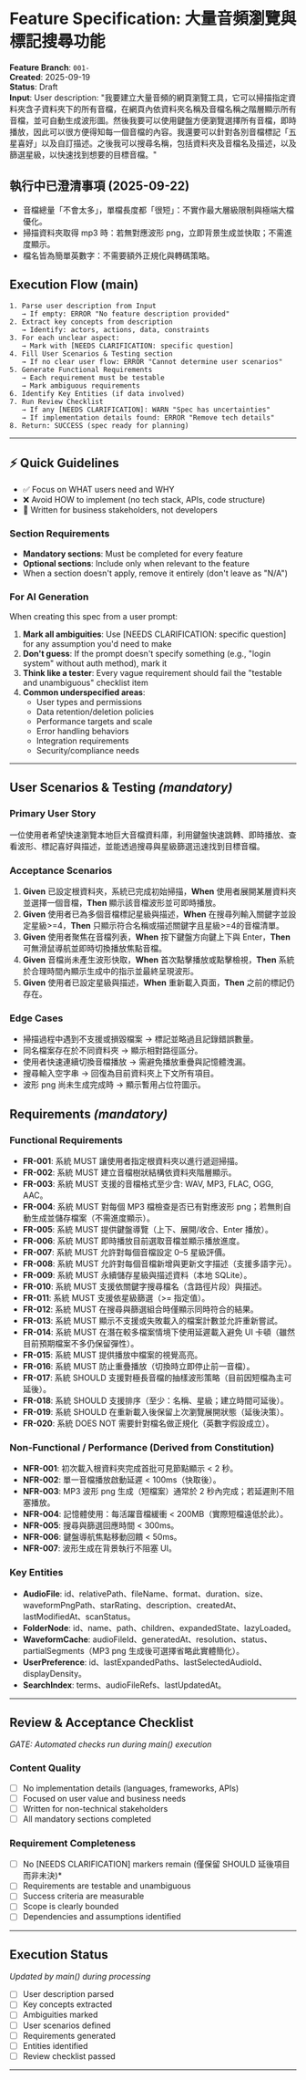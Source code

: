 # Feature Specification: 大量音頻瀏覽與標記搜尋功能

**Feature Branch**: `001-`  
**Created**: 2025-09-19  
**Status**: Draft  
**Input**: User description: "我要建立大量音頻的網頁瀏覽工具，它可以掃描指定資料夾含子資料夾下的所有音檔，在網頁內依資料夾名稱及音檔名稱之階層顯示所有音檔，並可自動生成波形圖。然後我要可以使用鍵盤方便瀏覽選擇所有音檔，即時播放，因此可以很方便得知每一個音檔的內容。我還要可以針對各別音檔標記「五星喜好」以及自訂描述。之後我可以搜尋名稱，包括資料夾及音檔名及描述，以及篩選星級，以快速找到想要的目標音檔。"

## 執行中已澄清事項 (2025-09-22)
- 音檔總量「不會太多」，單檔長度都「很短」：不實作最大層級限制與極端大檔優化。
- 掃描資料夾取得 mp3 時：若無對應波形 png，立即背景生成並快取；不需進度顯示。
- 檔名皆為簡單英數字：不需要額外正規化與轉碼策略。

## Execution Flow (main)
```
1. Parse user description from Input
   → If empty: ERROR "No feature description provided"
2. Extract key concepts from description
   → Identify: actors, actions, data, constraints
3. For each unclear aspect:
   → Mark with [NEEDS CLARIFICATION: specific question]
4. Fill User Scenarios & Testing section
   → If no clear user flow: ERROR "Cannot determine user scenarios"
5. Generate Functional Requirements
   → Each requirement must be testable
   → Mark ambiguous requirements
6. Identify Key Entities (if data involved)
7. Run Review Checklist
   → If any [NEEDS CLARIFICATION]: WARN "Spec has uncertainties"
   → If implementation details found: ERROR "Remove tech details"
8. Return: SUCCESS (spec ready for planning)
```

---

## ⚡ Quick Guidelines
- ✅ Focus on WHAT users need and WHY
- ❌ Avoid HOW to implement (no tech stack, APIs, code structure)
- 👥 Written for business stakeholders, not developers

### Section Requirements
- **Mandatory sections**: Must be completed for every feature
- **Optional sections**: Include only when relevant to the feature
- When a section doesn't apply, remove it entirely (don't leave as "N/A")

### For AI Generation
When creating this spec from a user prompt:
1. **Mark all ambiguities**: Use [NEEDS CLARIFICATION: specific question] for any assumption you'd need to make
2. **Don't guess**: If the prompt doesn't specify something (e.g., "login system" without auth method), mark it
3. **Think like a tester**: Every vague requirement should fail the "testable and unambiguous" checklist item
4. **Common underspecified areas**:
   - User types and permissions
   - Data retention/deletion policies  
   - Performance targets and scale
   - Error handling behaviors
   - Integration requirements
   - Security/compliance needs

---

## User Scenarios & Testing *(mandatory)*

### Primary User Story
一位使用者希望快速瀏覽本地巨大音檔資料庫，利用鍵盤快速跳轉、即時播放、查看波形、標記喜好與描述，並能透過搜尋與星級篩選迅速找到目標音檔。

### Acceptance Scenarios
1. **Given** 已設定根資料夾，系統已完成初始掃描，**When** 使用者展開某層資料夾並選擇一個音檔，**Then** 顯示該音檔波形並可即時播放。
2. **Given** 使用者已為多個音檔標記星級與描述，**When** 在搜尋列輸入關鍵字並設定星級>=4，**Then** 只顯示符合名稱或描述關鍵字且星級>=4的音檔清單。
3. **Given** 使用者聚焦在音檔列表，**When** 按下鍵盤方向鍵上下與 Enter，**Then** 可無滑鼠導航並即時切換播放焦點音檔。
4. **Given** 音檔尚未產生波形快取，**When** 首次點擊播放或點擊檢視，**Then** 系統於合理時間內顯示生成中的指示並最終呈現波形。
5. **Given** 使用者已設定星級與描述，**When** 重新載入頁面，**Then** 之前的標記仍存在。

### Edge Cases
- 掃描過程中遇到不支援或損毀檔案 → 標記並略過且記錄錯誤數量。
- 同名檔案存在於不同資料夾 → 顯示相對路徑區分。
- 使用者快速連續切換音檔播放 → 需避免播放重疊與記憶體洩漏。
- 搜尋輸入空字串 → 回復為目前資料夾上下文所有項目。
- 波形 png 尚未生成完成時 → 顯示暫用占位符圖示。

## Requirements *(mandatory)*

### Functional Requirements
- **FR-001**: 系統 MUST 讓使用者指定根資料夾以進行遞迴掃描。
- **FR-002**: 系統 MUST 建立音檔樹狀結構依資料夾階層顯示。
- **FR-003**: 系統 MUST 支援的音檔格式至少含: WAV, MP3, FLAC, OGG, AAC。
- **FR-004**: 系統 MUST 對每個 MP3 檔檢查是否已有對應波形 png；若無則自動生成並儲存檔案（不需進度顯示）。
- **FR-005**: 系統 MUST 提供鍵盤導覽（上下、展開/收合、Enter 播放）。
- **FR-006**: 系統 MUST 即時播放目前選取音檔並顯示播放進度。
- **FR-007**: 系統 MUST 允許對每個音檔設定 0–5 星級評價。
- **FR-008**: 系統 MUST 允許對每個音檔新增與更新文字描述（支援多語字元）。
- **FR-009**: 系統 MUST 永續儲存星級與描述資料（本地 SQLite）。
- **FR-010**: 系統 MUST 支援依關鍵字搜尋檔名（含路徑片段）與描述。
- **FR-011**: 系統 MUST 支援依星級篩選（>= 指定值）。
- **FR-012**: 系統 MUST 在搜尋與篩選組合時僅顯示同時符合的結果。
- **FR-013**: 系統 MUST 顯示不支援或失敗載入的檔案計數並允許重新嘗試。
- **FR-014**: 系統 MUST 在潛在較多檔案情境下使用延遲載入避免 UI 卡頓（雖然目前預期檔案不多仍保留彈性）。
- **FR-015**: 系統 MUST 提供播放中檔案的視覺高亮。
- **FR-016**: 系統 MUST 防止重疊播放（切換時立即停止前一音檔）。
- **FR-017**: 系統 SHOULD 支援對極長音檔的抽樣波形策略（目前因短檔為主可延後）。
- **FR-018**: 系統 SHOULD 支援排序（至少：名稱、星級；建立時間可延後）。
- **FR-019**: 系統 SHOULD 在重新載入後保留上次瀏覽展開狀態（延後決策）。
- **FR-020**: 系統 DOES NOT 需要針對檔名做正規化（英數字假設成立）。

### Non-Functional / Performance (Derived from Constitution)
- **NFR-001**: 初次載入根資料夾完成首批可見節點顯示 < 2 秒。
- **NFR-002**: 單一音檔播放啟動延遲 < 100ms（快取後）。
- **NFR-003**: MP3 波形 png 生成（短檔案）通常於 2 秒內完成；若延遲則不阻塞播放。
- **NFR-004**: 記憶體使用：每活躍音檔緩衝 < 200MB（實際短檔遠低於此）。
- **NFR-005**: 搜尋與篩選回應時間 < 300ms。
- **NFR-006**: 鍵盤導航焦點移動回饋 < 50ms。
- **NFR-007**: 波形生成在背景執行不阻塞 UI。

### Key Entities
- **AudioFile**: id、relativePath、fileName、format、duration、size、waveformPngPath、starRating、description、createdAt、lastModifiedAt、scanStatus。
- **FolderNode**: id、name、path、children、expandedState、lazyLoaded。
- **WaveformCache**: audioFileId、generatedAt、resolution、status、partialSegments（MP3 png 生成後可選擇省略此實體簡化）。
- **UserPreference**: id、lastExpandedPaths、lastSelectedAudioId、displayDensity。
- **SearchIndex**: terms、audioFileRefs、lastUpdatedAt。

---

## Review & Acceptance Checklist
*GATE: Automated checks run during main() execution*

### Content Quality
- [ ] No implementation details (languages, frameworks, APIs)
- [ ] Focused on user value and business needs
- [ ] Written for non-technical stakeholders
- [ ] All mandatory sections completed

### Requirement Completeness
- [ ] No [NEEDS CLARIFICATION] markers remain (僅保留 SHOULD 延後項目而非未決)*
- [ ] Requirements are testable and unambiguous  
- [ ] Success criteria are measurable
- [ ] Scope is clearly bounded
- [ ] Dependencies and assumptions identified

---

## Execution Status
*Updated by main() during processing*

- [ ] User description parsed
- [ ] Key concepts extracted
- [ ] Ambiguities marked
- [ ] User scenarios defined
- [ ] Requirements generated
- [ ] Entities identified
- [ ] Review checklist passed

---
